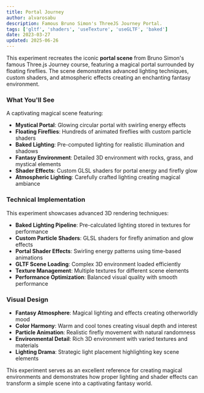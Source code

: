 ```yaml
---
title: Portal Journey
author: alvarosabu
description: Famous Bruno Simon's ThreeJS Journey Portal.
tags: ['gltf', 'shaders', 'useTexture', 'useGLTF', 'baked']
date: 2023-03-27
updated: 2025-06-26
---
```


This experiment recreates the iconic **portal scene** from Bruno Simon's famous Three.js Journey course, featuring a magical portal surrounded by floating fireflies. The scene demonstrates advanced lighting techniques, custom shaders, and atmospheric effects creating an enchanting fantasy environment.

### What You'll See

A captivating magical scene featuring:

- **Mystical Portal**: Glowing circular portal with swirling energy effects
- **Floating Fireflies**: Hundreds of animated fireflies with custom particle shaders
- **Baked Lighting**: Pre-computed lighting for realistic illumination and shadows
- **Fantasy Environment**: Detailed 3D environment with rocks, grass, and mystical elements
- **Shader Effects**: Custom GLSL shaders for portal energy and firefly glow
- **Atmospheric Lighting**: Carefully crafted lighting creating magical ambiance

### Technical Implementation

This experiment showcases advanced 3D rendering techniques:

- **Baked Lighting Pipeline**: Pre-calculated lighting stored in textures for performance
- **Custom Particle Shaders**: GLSL shaders for firefly animation and glow effects
- **Portal Shader Effects**: Swirling energy patterns using time-based animations
- **GLTF Scene Loading**: Complex 3D environment loaded efficiently
- **Texture Management**: Multiple textures for different scene elements
- **Performance Optimization**: Balanced visual quality with smooth performance

### Visual Design

- **Fantasy Atmosphere**: Magical lighting and effects creating otherworldly mood
- **Color Harmony**: Warm and cool tones creating visual depth and interest
- **Particle Animation**: Realistic firefly movement with natural randomness
- **Environmental Detail**: Rich 3D environment with varied textures and materials
- **Lighting Drama**: Strategic light placement highlighting key scene elements

This experiment serves as an excellent reference for creating magical environments and demonstrates how proper lighting and shader effects can transform a simple scene into a captivating fantasy world.


